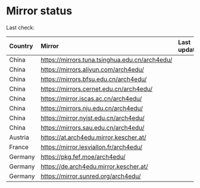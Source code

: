 <script src="./time.js"></script>
# Mirror status
Last check: <script type="text/javascript">localize(1723220715.9901211);</script>

|Country|Mirror|Last update|
|:------|:-----|:----------|
|China|https://mirrors.tuna.tsinghua.edu.cn/arch4edu/|<script type="text/javascript">localize(1723185479);</script>|
|China|https://mirrors.aliyun.com/arch4edu/|<script type="text/javascript">localize(1723185479);</script>|
|China|https://mirrors.bfsu.edu.cn/arch4edu/|<script type="text/javascript">localize(1723185479);</script>|
|China|https://mirrors.cernet.edu.cn/arch4edu/|<script type="text/javascript">localize(1723185479);</script>|
|China|https://mirror.iscas.ac.cn/arch4edu/|<script type="text/javascript">localize(1723185479);</script>|
|China|https://mirrors.nju.edu.cn/arch4edu/|<script type="text/javascript">localize(1723142986);</script>|
|China|https://mirror.nyist.edu.cn/arch4edu/|<script type="text/javascript">localize(1723185479);</script>|
|China|https://mirrors.sau.edu.cn/arch4edu/|<script type="text/javascript">localize(1723185479);</script>|
|Austria|https://at.arch4edu.mirror.kescher.at/|<script type="text/javascript">localize(1723185479);</script>|
|France|https://mirror.lesviallon.fr/arch4edu/|<script type="text/javascript">localize(1723185479);</script>|
|Germany|https://pkg.fef.moe/arch4edu/|<script type="text/javascript">localize(1723185479);</script>|
|Germany|https://de.arch4edu.mirror.kescher.at/|<script type="text/javascript">localize(1723185479);</script>|
|Germany|https://mirror.sunred.org/arch4edu/|<script type="text/javascript">localize(1723185479);</script>|

<script src="./tablefilter/tablefilter.js"></script>
<script src="./table.js"></script>